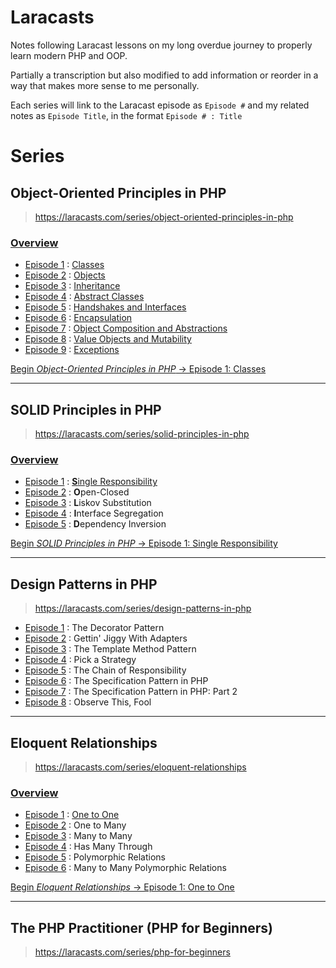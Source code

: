 # Laracasts

Notes following Laracast lessons on my long overdue journey to properly learn modern PHP and OOP. 

Partially a transcription but also modified to add information or reorder in a way that makes more sense to me personally. 

Each series will link to the Laracast episode as `Episode #` and my related notes as `Episode Title`, in the format `Episode # : Title`

# Series

## Object-Oriented Principles in PHP
> https://laracasts.com/series/object-oriented-principles-in-php

### [Overview](oop/README.md)

- [Episode 1](https://laracasts.com/series/object-oriented-principles-in-php/episodes/1) : [Classes](oop/classes.md)
- [Episode 2](https://laracasts.com/series/object-oriented-principles-in-php/episodes/2) : [Objects](oop/objects.md)
- [Episode 3](https://laracasts.com/series/object-oriented-principles-in-php/episodes/3) : [Inheritance](oop/inheritance.md)
- [Episode 4](https://laracasts.com/series/object-oriented-principles-in-php/episodes/4) : [Abstract Classes](oop/abstract.md)
- [Episode 5](https://laracasts.com/series/object-oriented-principles-in-php/episodes/5) : [Handshakes and Interfaces](oop/interface.md)
- [Episode 6](https://laracasts.com/series/object-oriented-principles-in-php/episodes/6) : [Encapsulation](oop/encapsulation)
- [Episode 7](https://laracasts.com/series/object-oriented-principles-in-php/episodes/7) : [Object Composition and Abstractions](oop/composition.md)
- [Episode 8](https://laracasts.com/series/object-oriented-principles-in-php/episodes/8) : [Value Objects and Mutability](oop/valueobjects.md)
- [Episode 9](https://laracasts.com/series/object-oriented-principles-in-php/episodes/9) : [Exceptions](oop/exceptions.md)

[Begin *Object-Oriented Principles in PHP* -> Episode 1: Classes](oop/classes.md)

---

## SOLID Principles in PHP
> https://laracasts.com/series/solid-principles-in-php

### [Overview](solid/README.md)

- [Episode 1](https://laracasts.com/series/solid-principles-in-php/episodes/1) : [**S**ingle Responsibility](solid/single.md)
- [Episode 2](https://laracasts.com/series/solid-principles-in-php/episodes/2) : **O**pen-Closed
- [Episode 3](https://laracasts.com/series/solid-principles-in-php/episodes/3) : **L**iskov Substitution
- [Episode 4](https://laracasts.com/series/solid-principles-in-php/episodes/4) : **I**nterface Segregation
- [Episode 5](https://laracasts.com/series/solid-principles-in-php/episodes/5) : **D**ependency Inversion

[Begin *SOLID Principles in PHP* -> Episode 1: Single Responsibility](solid/single.md)

---

## Design Patterns in PHP
> https://laracasts.com/series/design-patterns-in-php
 

- [Episode 1](https://laracasts.com/series/design-patterns-in-php/episodes/1) : The Decorator Pattern
- [Episode 2](https://laracasts.com/series/design-patterns-in-php/episodes/2) : Gettin' Jiggy With Adapters
- [Episode 3](https://laracasts.com/series/design-patterns-in-php/episodes/3) : The Template Method Pattern
- [Episode 4](https://laracasts.com/series/design-patterns-in-php/episodes/4) : Pick a Strategy
- [Episode 5](https://laracasts.com/series/design-patterns-in-php/episodes/5) : The Chain of Responsibility
- [Episode 6](https://laracasts.com/series/design-patterns-in-php/episodes/6) : The Specification Pattern in PHP
- [Episode 7](https://laracasts.com/series/design-patterns-in-php/episodes/7) : The Specification Pattern in PHP: Part 2
- [Episode 8](https://laracasts.com/series/design-patterns-in-php/episodes/8) : Observe This, Fool


---


## Eloquent Relationships
> https://laracasts.com/series/eloquent-relationships

### [Overview](eloquent/relationships/README.md)

- [Episode 1](https://laracasts.com/series/eloquent-relationships/episodes/1) : [One to One](eloquent/relationships/onetoone.md)
- [Episode 2](https://laracasts.com/series/eloquent-relationships/episodes/2) : One to Many
- [Episode 3](https://laracasts.com/series/eloquent-relationships/episodes/3) : Many to Many
- [Episode 4](https://laracasts.com/series/eloquent-relationships/episodes/4) : Has Many Through
- [Episode 5](https://laracasts.com/series/eloquent-relationships/episodes/5) : Polymorphic Relations
- [Episode 6](https://laracasts.com/series/eloquent-relationships/episodes/6) : Many to Many Polymorphic Relations

[Begin *Eloquent Relationships* -> Episode 1: One to One](eloquent/relationships/onetoone.md)

---


## The PHP Practitioner (PHP for Beginners)
> https://laracasts.com/series/php-for-beginners
